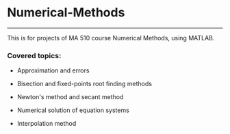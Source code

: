 # Numerical-Methods

---

This is for projects of MA 510 course Numerical Methods, using MATLAB.

### Covered topics:

* Approximation and errors

* Bisection and fixed-points root finding methods

* Newton's method and secant method

* Numerical solution of equation systems

* Interpolation method
